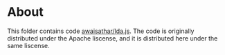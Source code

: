 # About

This folder contains code
[awaisathar/lda.js](https://github.com/awaisathar/lda.js).  The code is
originally distributed under the Apache liscense, and it is distributed
here under the same liscense.
